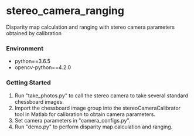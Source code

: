 # stereo_camera_ranging
Disparity map calculation and ranging with stereo camera parameters obtained by calibration

### Environment

- python==3.6.5
- opencv-python==4.2.0

### Getting Started

1. Run "take_photos.py" to call the stereo camera to take several standard chessboard images.
2. Import the chessboard image group into the stereoCameraCalibrator tool in Matlab for calibration to obtain camera parameters.
3. Set camera parameters in "camera_configs.py".
4. Run "demo.py" to perform disparity map calculation and ranging.
